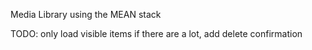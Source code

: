 Media Library using the MEAN stack

TODO: only load visible items if there are a lot, add delete confirmation
